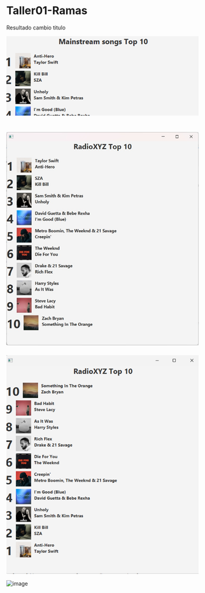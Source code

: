 # Taller01-Ramas
Resultado cambio titulo

![Resultado titulo](TopMusical/img/capturas/resultado_titulo.png)

![Captura](Cap_switch_artista_titulo.jpg)
=======
![Captura de resultado](top_descendente.png)


![image](https://github.com/user-attachments/assets/ee560605-19ea-4faf-a761-fc4c8bbaf1e5)

